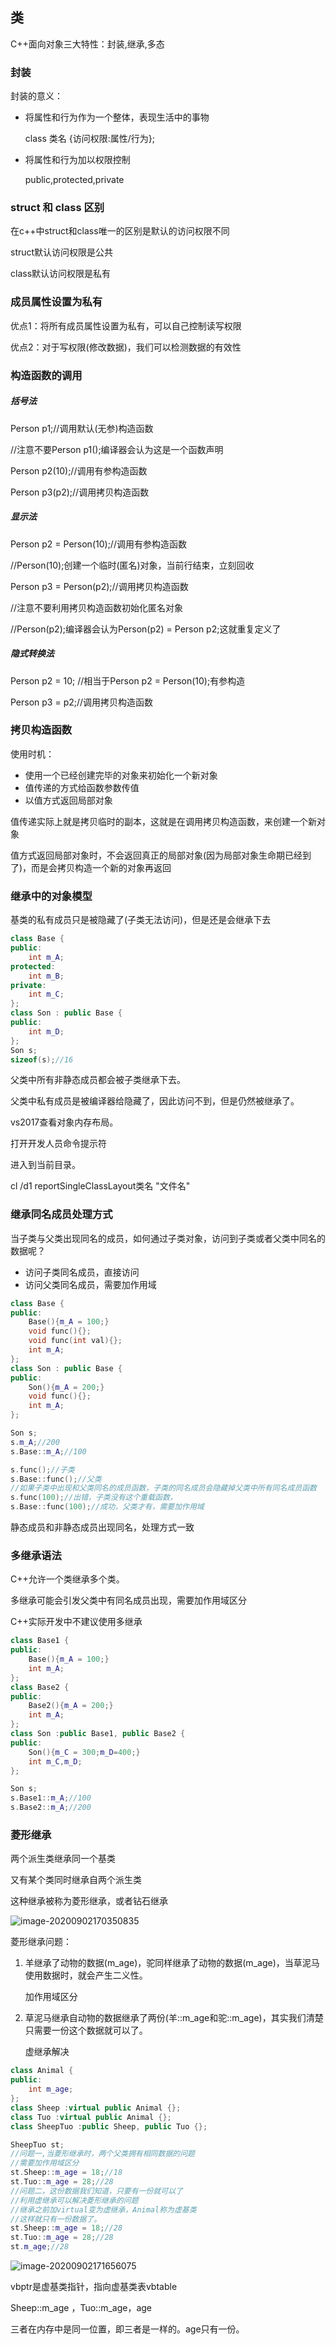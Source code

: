 ## 类

C++面向对象三大特性：封装,继承,多态

### 封装

封装的意义：

- 将属性和行为作为一个整体，表现生活中的事物

  class 类名 {访问权限:属性/行为};

- 将属性和行为加以权限控制

  public,protected,private

### struct 和 class 区别

在c++中struct和class唯一的区别是默认的访问权限不同

struct默认访问权限是公共

class默认访问权限是私有

### 成员属性设置为私有

优点1：将所有成员属性设置为私有，可以自己控制读写权限

优点2：对于写权限(修改数据)，我们可以检测数据的有效性

### 构造函数的调用

##### 括号法

Person p1;//调用默认(无参)构造函数

//注意不要Person p1();编译器会认为这是一个函数声明

Person p2(10);//调用有参构造函数

Person p3(p2);//调用拷贝构造函数

##### 显示法

Person p2 = Person(10);//调用有参构造函数

//Person(10);创建一个临时(匿名)对象，当前行结束，立刻回收

Person p3 = Person(p2);//调用拷贝构造函数

//注意不要利用拷贝构造函数初始化匿名对象

//Person(p2);编译器会认为Person(p2) = Person p2;这就重复定义了

##### 隐式转换法

Person p2 = 10; //相当于Person p2 = Person(10);有参构造

Person p3 = p2;//调用拷贝构造函数

### 拷贝构造函数

使用时机：

- 使用一个已经创建完毕的对象来初始化一个新对象
- 值传递的方式给函数参数传值
- 以值方式返回局部对象

值传递实际上就是拷贝临时的副本，这就是在调用拷贝构造函数，来创建一个新对象

值方式返回局部对象时，不会返回真正的局部对象(因为局部对象生命期已经到了)，而是会拷贝构造一个新的对象再返回

### 继承中的对象模型

基类的私有成员只是被隐藏了(子类无法访问)，但是还是会继承下去

```cpp
class Base {
public:
    int m_A;
protected:
    int m_B;
private:
    int m_C;
};
class Son : public Base {
public:
    int m_D;
};
Son s;
sizeof(s);//16
```

父类中所有非静态成员都会被子类继承下去。

父类中私有成员是被编译器给隐藏了，因此访问不到，但是仍然被继承了。

vs2017查看对象内存布局。

打开开发人员命令提示符

进入到当前目录。

cl /d1 reportSingleClassLayout类名 "文件名"

### 继承同名成员处理方式

当子类与父类出现同名的成员，如何通过子类对象，访问到子类或者父类中同名的数据呢？

- 访问子类同名成员，直接访问
- 访问父类同名成员，需要加作用域

```cpp
class Base {
public:
    Base(){m_A = 100;}
    void func(){};
    void func(int val){};
    int m_A;
};
class Son : public Base {
public:
    Son(){m_A = 200;}
    void func(){};
    int m_A;
};

Son s;
s.m_A;//200
s.Base::m_A;//100

s.func();//子类
s.Base::func();//父类
//如果子类中出现和父类同名的成员函数，子类的同名成员会隐藏掉父类中所有同名成员函数
s.func(100);//出错，子类没有这个重载函数，
s.Base::func(100);//成功，父类才有，需要加作用域
```

静态成员和非静态成员出现同名，处理方式一致

### 多继承语法

C++允许一个类继承多个类。

多继承可能会引发父类中有同名成员出现，需要加作用域区分

C++实际开发中不建议使用多继承

```cpp
class Base1 {
public:
    Base(){m_A = 100;}
    int m_A;
};
class Base2 {
public:
    Base2(){m_A = 200;}
    int m_A;
};
class Son :public Base1, public Base2 {
public:
    Son(){m_C = 300;m_D=400;}
    int m_C,m_D;
};

Son s;
s.Base1::m_A;//100
s.Base2::m_A;//200
```

### 菱形继承

两个派生类继承同一个基类

又有某个类同时继承自两个派生类

这种继承被称为菱形继承，或者钻石继承

![image-20200902170350835](C:\Users\xuyingfeng\AppData\Roaming\Typora\typora-user-images\image-20200902170350835.png)

菱形继承问题：

1. 羊继承了动物的数据(m_age)，驼同样继承了动物的数据(m_age)，当草泥马使用数据时，就会产生二义性。

   加作用域区分

2. 草泥马继承自动物的数据继承了两份(羊::m_age和驼::m_age)，其实我们清楚只需要一份这个数据就可以了。

   虚继承解决

```cpp
class Animal {
public:
    int m_age;
};
class Sheep :virtual public Animal {};
class Tuo :virtual public Animal {};
class SheepTuo :public Sheep, public Tuo {};

SheepTuo st;
//问题一,当菱形继承时，两个父类拥有相同数据的问题
//需要加作用域区分
st.Sheep::m_age = 18;//18
st.Tuo::m_age = 28;//28
//问题二，这份数据我们知道，只要有一份就可以了
//利用虚继承可以解决菱形继承的问题
//继承之前加virtual变为虚继承，Animal称为虚基类
//这样就只有一份数据了。
st.Sheep::m_age = 18;//28
st.Tuo::m_age = 28;//28
st.m_age;//28
```

![image-20200902171656075](C:\Users\xuyingfeng\AppData\Roaming\Typora\typora-user-images\image-20200902171656075.png)

vbptr是虚基类指针，指向虚基类表vbtable

Sheep::m_age ，Tuo::m_age，age

三者在内存中是同一位置，即三者是一样的。age只有一份。